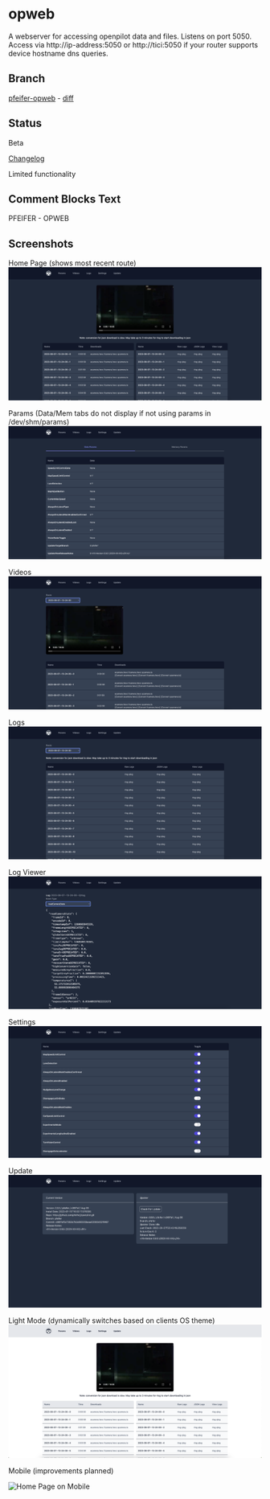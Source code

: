 # opweb
A webserver for accessing openpilot data and files. Listens on port 5050. Access
via http://ip-address:5050 or http://tici:5050 if your router supports device
hostname dns queries.

## Branch
[pfeifer-opweb](https://github.com/pfeiferj/openpilot/tree/pfeifer-opweb)
\-
[diff](https://github.com/commaai/openpilot/compare/master...pfeiferj:openpilot:pfeifer-opweb)


## Status
Beta

[Changelog](./CHANGELOG.md)

Limited functionality

## Comment Blocks Text
PFEIFER - OPWEB

## Screenshots
Home Page (shows most recent route)
![Home Page](./screenshots/home.png?raw=true)


Params (Data/Mem tabs do not display if not using params in /dev/shm/params)
![Params Page](./screenshots/params.png?raw=true)


Videos
![Videos Page](./screenshots/videos.png?raw=true)


Logs
![Logs Page](./screenshots/logs.png?raw=true)


Log Viewer
![Log Viewer Page](./screenshots/log_viewer.png?raw=true)


Settings
![Settings Page](./screenshots/settings.png?raw=true)


Update
![Update Page](./screenshots/update.png?raw=true)


Light Mode (dynamically switches based on clients OS theme)
![Home Page With Light Theme](./screenshots/light_mode.png?raw=true)


Mobile (improvements planned)

<img src="https://raw.githubusercontent.com/pfeiferj/openpilot/pfeifer-openpilot-patches/opweb/screenshots/mobile.png" alt="Home Page on Mobile" width="400" />

